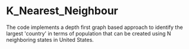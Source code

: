 # K_Nearest_Neighbour
The code implements a depth first graph based approach to identify the largest 'country' in terms of population that can be created using N neighboring states in United States.
